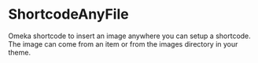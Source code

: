 # ShortcodeAnyFile
Omeka shortcode to insert an image anywhere  you can setup a shortcode. The image can come from an item or from the images directory in your theme.
